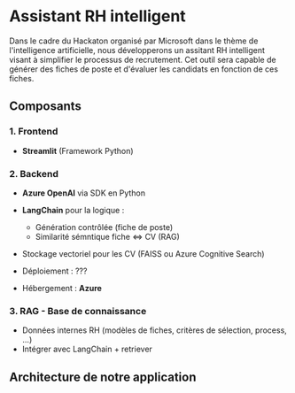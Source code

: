 # Assistant RH intelligent 

Dans le cadre du Hackaton organisé par Microsoft dans le thème de l'intelligence artificielle, nous développerons un assitant RH intelligent visant à simplifier le processus de recrutement. Cet outil sera capable de générer des fiches de poste et d'évaluer les candidats en fonction de ces fiches.

## Composants

### 1. Frontend
- **Streamlit** (Framework Python)

### 2. Backend
- **Azure OpenAI** via SDK en Python
- **LangChain** pour la logique :
    - Génération contrôlée (fiche de poste)
    - Similarité sémntique fiche ⇔ CV (RAG)

- Stockage vectoriel pour les CV (FAISS ou Azure Cognitive Search)
- Déploiement : ???
- Hébergement : **Azure**

### 3. RAG - Base de connaissance
- Données internes RH (modèles de fiches, critères de sélection, process, ...)
- Intégrer avec LangChain + retriever

## Architecture de notre application